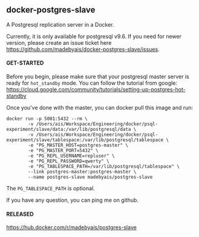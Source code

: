 docker-postgres-slave
---------------------

A Postgresql replication server in a Docker.

Currently, it is only available for postgresql v9.6. If you need for newer version, please create an issue ticket here https://github.com/madebyais/docker-postgres-slave/issues.

#### GET-STARTED

Before you begin, please make sure that your postgresql master server is ready for `hot_standby` mode. You can follow the tutorial from google:
https://cloud.google.com/community/tutorials/setting-up-postgres-hot-standby

Once you've done with the master, you can docker pull this image and run:

```
docker run -p 5001:5432 --rm \
		-v /Users/ais/Workspace/Engineering/docker/psql-experiment/slave/data:/var/lib/postgresql/data \
		-v /Users/ais/Workspace/Engineering/docker/psql-experiment/slave/tablespace:/var/lib/postgresql/tablespace \
		-e "PG_MASTER_HOST=postgres-master" \
		-e "PG_MASTER_PORT=5432" \
		-e "PG_REPL_USERNAME=repluser" \
		-e "PG_REPL_PASSWORD=qwerty" \
		-e "PG_TABLESPACE_PATH=/var/lib/postgresql/tablespace" \
		--link postgres-master:postgres-master \
		--name postgres-slave madebyais/postgres-slave
```

The `PG_TABLESPACE_PATH` is optional.

If you have any question, you can ping me on github.

#### RELEASED

https://hub.docker.com/r/madebyais/postgres-slave
